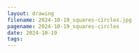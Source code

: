 ```yaml
---
layout: drawing
filename: 2024-10-19_squares-circles.jpg
pagename: 2024-10-19_squares-circles
date: 2024-10-19
tags:
---
```

